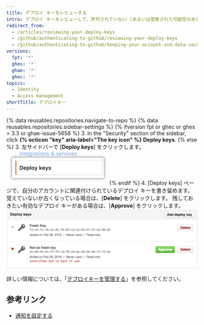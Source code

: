 ```yaml
---
title: デプロイ キーをレビューする
intro: デプロイ キーをレビューして、許可されていない (あるいは侵害された可能性のある) キーがないことを確認してください。 有効な既存のデプロイ キーを承認することもできます。
redirect_from:
  - /articles/reviewing-your-deploy-keys
  - /github/authenticating-to-github/reviewing-your-deploy-keys
  - /github/authenticating-to-github/keeping-your-account-and-data-secure/reviewing-your-deploy-keys
versions:
  fpt: '*'
  ghes: '*'
  ghae: '*'
  ghec: '*'
topics:
  - Identity
  - Access management
shortTitle: デプロイキー
---
```


{% data reusables.repositories.navigate-to-repo %}
{% data reusables.repositories.sidebar-settings %}
{% ifversion fpt or ghec or ghes > 3.3 or ghae-issue-5658 %}
3. In the "Security" section of the sidebar, click **{% octicon "key" aria-label="The key icon" %} Deploy keys**.
{% else %}
3. 左サイドバーで [**Deploy keys**] をクリックします。 ![デプロイキーの設定](/assets/images/help/settings/settings-sidebar-deploy-keys.png)
{% endif %}
4. [Deploy keys] ページで、自分のアカウントに関連付けられているデプロイ キーを書き留めます。 覚えていないか古くなっている場合は、[**Delete**] をクリックします。 残しておきたい有効なデプロイ キーがある場合は、[**Approve**] をクリックします。 ![デプロイキーのリスト](/assets/images/help/settings/settings-deploy-key-review.png)

詳しい情報については、「[デプロイキーを管理する](/guides/managing-deploy-keys)」を参照してください。

## 参考リンク
- [通知を設定する](/account-and-profile/managing-subscriptions-and-notifications-on-github/setting-up-notifications/configuring-notifications#organization-alerts-notification-options)
